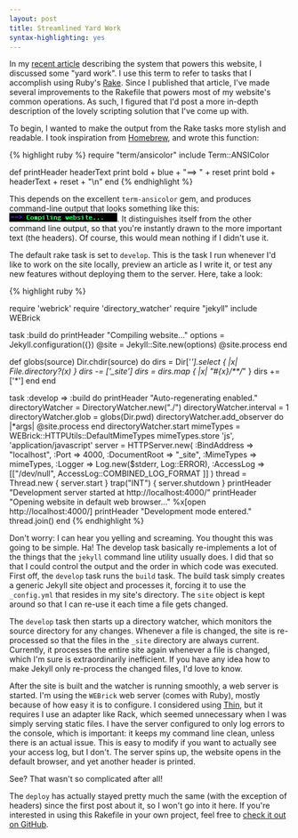 ```yaml
--- 
layout: post
title: Streamlined Yard Work
syntax-highlighting: yes
---
```


In my [recent article](/2010/08/12/about-this-website/) describing the system that powers this website, I discussed some "yard work". I use this term to refer to tasks that I accomplish using Ruby's [Rake](http://rake.rubyforge.org/). Since I published that article, I've made several improvements to the Rakefile that powers most of my website's common operations. As such, I figured that I'd post a more in-depth description of the lovely scripting solution that I've come up with.  

To begin, I wanted to make the output from the Rake tasks more stylish and readable. I took inspiration from [Homebrew](http://mxcl.github.com/homebrew/), and wrote this function:

{% highlight ruby %}
require "term/ansicolor"
include Term::ANSIColor

def printHeader headerText
	print bold + blue + "==> " + reset
	print bold + headerText + reset + "\n"
end
{% endhighlight %}

This depends on the excellent `term-ansicolor` gem, and produces command-line output that looks something like this: ![Compiling website...](/images/posts/2010-08-22-streamlined-yard-work/sampleHeader.png). It distinguishes itself from the other command line output, so that you're instantly drawn to the more important text (the headers). Of course, this would mean nothing if I didn't use it.  

The default rake task is set to `develop`. This is the task I run whenever I'd like to work on the site locally, preview an article as I write it, or test any new features without deploying them to the server. Here, take a look:

{% highlight ruby %}

require 'webrick'
require 'directory_watcher'
require "jekyll"
include WEBrick

task :build do
	printHeader "Compiling website..."
	options = Jekyll.configuration({})
	@site = Jekyll::Site.new(options)
	@site.process
end

def globs(source)
	Dir.chdir(source) do
		dirs = Dir['*'].select { |x| File.directory?(x) }
		dirs -= ['_site']
		dirs = dirs.map { |x| "#{x}/**/*" }
		dirs += ['*']
	end
end

task :develop => :build do
	printHeader "Auto-regenerating enabled."
	directoryWatcher = DirectoryWatcher.new("./")
	directoryWatcher.interval = 1
	directoryWatcher.glob = globs(Dir.pwd)
	directoryWatcher.add_observer do |*args| @site.process end
	directoryWatcher.start
	mimeTypes = WEBrick::HTTPUtils::DefaultMimeTypes
	mimeTypes.store 'js', 'application/javascript'
	server = HTTPServer.new(
		:BindAddress	=> "localhost",
		:Port			=> 4000,
		:DocumentRoot	=> "_site",
		:MimeTypes		=> mimeTypes,
		:Logger			=> Log.new($stderr, Log::ERROR),
		:AccessLog		=> [["/dev/null", AccessLog::COMBINED_LOG_FORMAT ]]
	)
	thread = Thread.new { server.start }
	trap("INT") { server.shutdown }
	printHeader "Development server started at http://localhost:4000/"
	printHeader "Opening website in default web browser..."
	%x[open http://localhost:4000/]
	printHeader "Development mode entered."
	thread.join()
end
{% endhighlight %}

Don't worry:  I can hear you yelling and screaming. You thought this was going to be simple. Ha! The develop task basically re-implements a lot of the things that the `jekyll` command line utility usually does. I did that so that I could control the output and the order in which code was executed. First off, the `develop` task runs the `build` task. The build task simply creates a generic Jekyll site object and processes it, forcing it to use the `_config.yml` that resides in my site's directory. The `site` object is kept around so that I can re-use it each time a file gets changed.  

The `develop` task then starts up a directory watcher, which monitors the source directory for any changes. Whenever a file is changed, the site is re-processed so that the files in the `_site` directory are always current. Currently, it processes the entire site again whenever a file is changed, which I'm sure is extraordinarily inefficient. If you have any idea how to make Jekyll only re-process the changed files, I'd love to know.  

After the site is built and the watcher is running smoothly, a web server is started. I'm using the `WEBrick` web server (comes with Ruby), mostly because of how easy it is to configure. I considered using [Thin](http://code.macournoyer.com/thin/), but it requires I use an adapter like Rack, which seemed unnecessary when I was simply serving static files. I have the server configured to only log errors to the console, which is important:  it keeps my command line clean, unless there is an actual issue. This is easy to modify if you want to actually see your access log, but I don't. The server spins up, the website opens in the default browser, and yet another header is printed.  

See? That wasn't so complicated after all!  

The `deploy` has actually stayed pretty much the same (with the exception of headers) since the first post about it, so I won't go into it here. If you're interested in using this Rakefile in your own project, feel free to [check it out on GitHub](http://github.com/CarterA/cartera.me/blob/master/Rakefile.rb).
